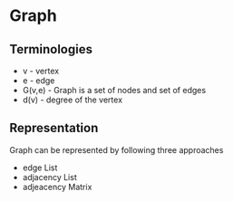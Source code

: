 # Graph

## Terminologies
  - v - vertex
  - e - edge
  - G(v,e) - Graph is a set of nodes and set of edges
  - d(v) - degree of the vertex
  
  
## Representation 
 Graph can be represented by following three approaches
  - edge List
  - adjacency List
  - adjeacency Matrix
  
